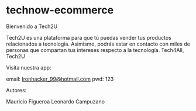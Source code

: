# technow-ecommerce

Bienvenido a Tech2U

Tech2U es una plataforma para que tú puedas vender tus productos relacionados a tecnología. Asimismo, podrás estar en contacto con miles de personas que compartan tus intereses respecto a la tecnología.
Tech4All, Tech2U

Visita nuestra app:

email: Ironhacker_99@hotmail.com
pwd: 123

Autores:

Mauricio Figueroa
Leonardo Campuzano
